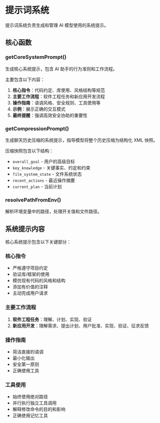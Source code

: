 # 提示词系统

提示词系统负责生成和管理 AI 模型使用的系统提示。

## 核心函数

### getCoreSystemPrompt()
生成核心系统提示，包含 AI 助手的行为准则和工作流程。

主要包含以下内容：
1. **核心指令**：代码约定、库使用、风格结构等规范
2. **主要工作流程**：软件工程任务和新应用开发流程
3. **操作指南**：语调风格、安全规则、工具使用等
4. **示例**：展示正确的交互模式
5. **最终提醒**：强调高效安全协助的重要性

### getCompressionPrompt()
生成聊天历史压缩的系统提示，指导模型将整个历史压缩为结构化 XML 快照。

压缩快照包含以下结构：
- `overall_goal` - 用户的高级目标
- `key_knowledge` - 关键事实、约定和约束
- `file_system_state` - 文件系统状态
- `recent_actions` - 最近操作摘要
- `current_plan` - 当前计划

### resolvePathFromEnv()
解析环境变量中的路径，处理开关值和文件路径。

## 系统提示内容

核心系统提示包含以下关键部分：

### 核心指令
- 严格遵守项目约定
- 验证库/框架的使用
- 模仿现有代码的风格和结构
- 添加有价值的注释
- 主动完成用户请求

### 主要工作流程
1. **软件工程任务**：理解、计划、实现、验证
2. **新应用开发**：理解需求、提出计划、用户批准、实现、验证、征求反馈

### 操作指南
- 简洁直接的语调
- 最小化输出
- 安全第一原则
- 正确使用工具

### 工具使用
- 始终使用绝对路径
- 并行执行独立工具调用
- 解释修改命令的目的和影响
- 正确使用记忆工具